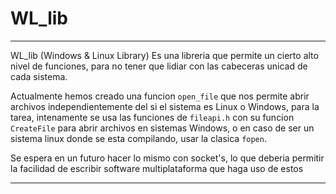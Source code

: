 # WL_lib 

-----
WL_lib (Windows & Linux Library) Es una libreria que permite un cierto alto nivel de funciones, para no tener que lidiar con las cabeceras unicad de cada sistema.

Actualmente hemos creado una funcion `open_file` que nos permite abrir archivos independientemente del si el sistema es Linux o Windows, para la tarea, intenamente se usa las funciones de `fileapi.h` con su funcion `CreateFile` para abrir archivos en sistemas Windows, o en caso de ser un sistema linux donde se esta compilando, usar la clasica `fopen`. 

Se espera en un futuro hacer lo mismo con socket's, lo que deberia permitir la facilidad de escribir software multiplataforma que haga uso de estos

----